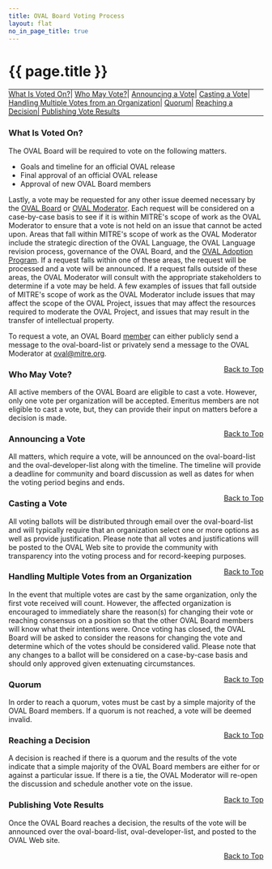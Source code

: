```yaml
---
title: OVAL Board Voting Process
layout: flat
no_in_page_title: true
---
```

<a name="top"></a>
<h1>{{ page.title }}</h1>
<div class="row" style="border-top:1px solid;border-bottom:1px solid">
	<div class="col-md-12 text-center">
		<a class="btn btn-link" href="#voted">What Is Voted On?</a>|
		<a class="btn btn-link" href="#who">Who May Vote?</a>|
		<a class="btn btn-link" href="#announcing">Announcing a Vote</a>|
		<a class="btn btn-link" href="#casting">Casting a Vote</a>|
		<a class="btn btn-link" href="#handling">Handling Multiple Votes from an Organization</a>|
		<a class="btn btn-link" href="#quorum">Quorum</a>|
		<a class="btn btn-link" href="#reaching">Reaching a Decision</a>|
		<a class="btn btn-link" href="#publishing">Publishing Vote Results</a>
	</div>
</div>
<a name="voted"></a>
<div class="row">
	<h3>What Is Voted On?</h3>
	<p>The OVAL Board will be required to vote on the following matters.</p>
	<ul>
		<li>Goals and timeline for an official OVAL release</li>
		<li>Final approval of an official OVAL release</li>
		<li>Approval of new OVAL Board members</li>
	</ul>
	<p>Lastly, a vote may be requested for any other issue deemed necessary by the <a href="/board/members/#members">OVAL Board</a> or <a href="/board/members/#moderator">OVAL Moderator</a>. Each request will be considered on a case-by-case basis to see if it is within MITRE's scope of work as the OVAL Moderator to ensure that a vote is not held on an issue that cannot be acted upon. Areas that fall within MITRE's scope of work as the OVAL Moderator include the strategic direction of the OVAL Language, the OVAL Language revision process, governance of the OVAL Board, and the <a href="http://oval.mitre.org/adoption/">OVAL Adoption Program</a>. If a request falls within one of these areas, the request will be processed and a vote will be announced. If a request falls outside of these areas, the OVAL Moderator will consult with the appropriate stakeholders to determine if a vote may be held. A few examples of issues that fall outside of MITRE's scope of work as the OVAL Moderator include issues that may affect the scope of the OVAL Project, issues that may affect the resources required to moderate the OVAL Project, and issues that may result in the transfer of intellectual property.</p>
	<p>To request a vote, an OVAL Board <a href="/board/members/#members">member</a> can either publicly send a message to the oval-board-list or privately send a message to the OVAL Moderator at <a href="mailto:oval@mitre.org">oval@mitre.org</a>.</p>
	<div style="float:right"><a class="btn btn-link" href="#top">Back to Top</a></div>	
</div>
<a name="who"></a>
<div class="row">
	<h3>Who May Vote?</h3>
	<p>All active members of the OVAL Board are eligible to cast a vote. However, only one vote per organization will be accepted. Emeritus members are not eligible to cast a vote, but, they can provide their input on matters before a decision is made.</p>
	<div style="float:right"><a class="btn btn-link" href="#top">Back to Top</a></div>	
</div>
<a name="announcing"></a>
<div class="row">
	<h3>Announcing a Vote</h3>
	<p>All matters, which require a vote, will be announced on the oval-board-list and the oval-developer-list along with the timeline. The timeline will provide a deadline for community and board discussion as well as dates for when the voting period begins and ends.</p>
	<div style="float:right"><a class="btn btn-link" href="#top">Back to Top</a></div>	
</div>
<a name="casting"></a>
<div class="row">
	<h3>Casting a Vote</h3>
	<p>All voting ballots will be distributed through email over the oval-board-list and will typically require that an organization select one or more options as well as provide justification. Please note that all votes and justifications will be posted to the OVAL Web site to provide the community with transparency into the voting process and for record-keeping purposes.</p>
	<div style="float:right"><a class="btn btn-link" href="#top">Back to Top</a></div>	
</div>
<a name="handling"></a>
<div class="row">
	<h3>Handling Multiple Votes from an Organization</h3>
	<p>In the event that multiple votes are cast by the same organization, only the first vote received will count. However, the affected organization is encouraged to immediately share the reason(s) for changing their vote or reaching consensus on a position so that the other OVAL Board members will know what their intentions were. Once voting has closed, the OVAL Board will be asked to consider the reasons for changing the vote and determine which of the votes should be considered valid. Please note that any changes to a ballot will be considered on a case-by-case basis and should only approved given extenuating circumstances.</p>
	<div style="float:right"><a class="btn btn-link" href="#top">Back to Top</a></div>	
</div>
<a name="quroum"></a>
<div class="row">
	<h3>Quorum</h3>
	<p>In order to reach a quorum, votes must be cast by a simple majority of the OVAL Board members. If a quorum is not reached, a vote will be deemed invalid.</p>
	<div style="float:right"><a class="btn btn-link" href="#top">Back to Top</a></div>	
</div>
<a name="reaching"></a>
<div class="row">
	<h3>Reaching a Decision</h3>
	<p>A decision is reached if there is a quorum and the results of the vote indicate that a simple majority of the OVAL Board members are either for or against a particular issue. If there is a tie, the OVAL Moderator will re-open the discussion and schedule another vote on the issue.</p>
	<div style="float:right"><a class="btn btn-link" href="#top">Back to Top</a></div>	
</div>
<a name="publishing"></a>
<div class="row">
	<h3>Publishing Vote Results</h3>
	<p>Once the OVAL Board reaches a decision, the results of the vote will be announced over the oval-board-list, oval-developer-list, and posted to the OVAL Web site.</p>
	<div style="float:right"><a class="btn btn-link" href="#top">Back to Top</a></div>	
</div>
